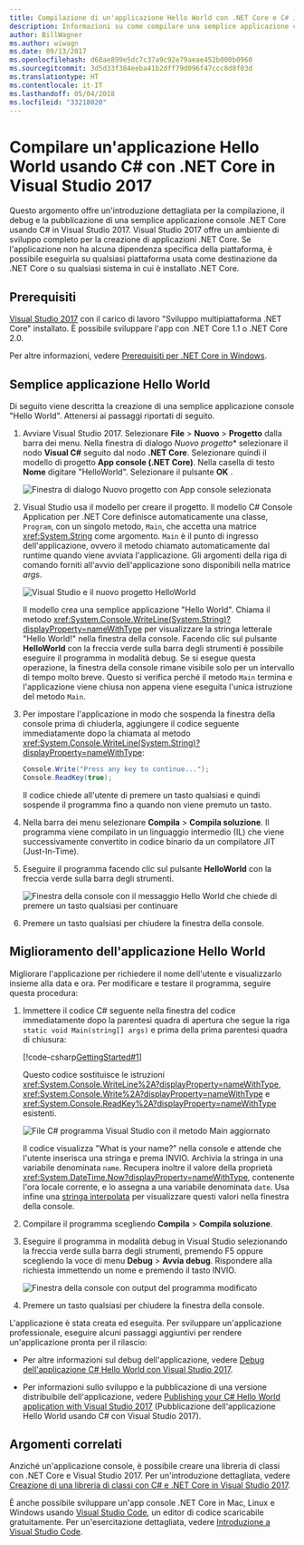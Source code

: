 ```yaml
---
title: Compilazione di un'applicazione Hello World con .NET Core e C# in Visual Studio 2017
description: Informazioni su come compilare una semplice applicazione console .NET Core con C# usando Visual Studio 2017.
author: BillWagner
ms.author: wiwagn
ms.date: 09/13/2017
ms.openlocfilehash: d68ae899e5dc7c37a9c92e79aeae452b000b0960
ms.sourcegitcommit: 3d5d33f384eeba41b2dff79d096f47ccc8d8f03d
ms.translationtype: HT
ms.contentlocale: it-IT
ms.lasthandoff: 05/04/2018
ms.locfileid: "33218020"
---
```

# <a name="build-a-c-hello-world-application-with-net-core-in-visual-studio-2017"></a>Compilare un'applicazione Hello World usando C# con .NET Core in Visual Studio 2017

Questo argomento offre un'introduzione dettagliata per la compilazione, il debug e la pubblicazione di una semplice applicazione console .NET Core usando C# in Visual Studio 2017. Visual Studio 2017 offre un ambiente di sviluppo completo per la creazione di applicazioni .NET Core. Se l'applicazione non ha alcuna dipendenza specifica della piattaforma, è possibile eseguirla su qualsiasi piattaforma usata come destinazione da .NET Core o su qualsiasi sistema in cui è installato .NET Core.

## <a name="prerequisites"></a>Prerequisiti

[Visual Studio 2017](https://aka.ms/vsdownload?utm_source=mscom&utm_campaign=msdocs) con il carico di lavoro "Sviluppo multipiattaforma .NET Core" installato. È possibile sviluppare l'app con .NET Core 1.1 o .NET Core 2.0.

Per altre informazioni, vedere [Prerequisiti per .NET Core in Windows](../../core/windows-prerequisites.md).

## <a name="a-simple-hello-world-application"></a>Semplice applicazione Hello World

Di seguito viene descritta la creazione di una semplice applicazione console "Hello World". Attenersi ai passaggi riportati di seguito.

1. Avviare Visual Studio 2017. Selezionare **File** > **Nuovo** > **Progetto** dalla barra dei menu. Nella finestra di dialogo *Nuovo progetto** selezionare il nodo **Visual C#** seguito dal nodo **.NET Core**. Selezionare quindi il modello di progetto **App console (.NET Core)**. Nella casella di testo **Nome** digitare "HelloWorld". Selezionare il pulsante **OK** .

   ![Finestra di dialogo Nuovo progetto con App console selezionata](./media/with-visual-studio/newproject.png)
   
1. Visual Studio usa il modello per creare il progetto. Il modello C# Console Application per .NET Core definisce automaticamente una classe, `Program`, con un singolo metodo, `Main`, che accetta una matrice <xref:System.String> come argomento. `Main` è il punto di ingresso dell'applicazione, ovvero il metodo chiamato automaticamente dal runtime quando viene avviata l'applicazione. Gli argomenti della riga di comando forniti all'avvio dell'applicazione sono disponibili nella matrice *args*.

   ![Visual Studio e il nuovo progetto HelloWorld](./media/with-visual-studio/devenv.png)

   Il modello crea una semplice applicazione "Hello World". Chiama il metodo <xref:System.Console.WriteLine(System.String)?displayProperty=nameWithType> per visualizzare la stringa letterale "Hello World!" nella finestra della console. Facendo clic sul pulsante **HelloWorld** con la freccia verde sulla barra degli strumenti è possibile eseguire il programma in modalità debug. Se si esegue questa operazione, la finestra della console rimane visibile solo per un intervallo di tempo molto breve. Questo si verifica perché il metodo `Main` termina e l'applicazione viene chiusa non appena viene eseguita l'unica istruzione del metodo `Main`.

1. Per impostare l'applicazione in modo che sospenda la finestra della console prima di chiuderla, aggiungere il codice seguente immediatamente dopo la chiamata al metodo <xref:System.Console.WriteLine(System.String)?displayProperty=nameWithType>:

   ```csharp
   Console.Write("Press any key to continue...");
   Console.ReadKey(true);
   ```
   Il codice chiede all'utente di premere un tasto qualsiasi e quindi sospende il programma fino a quando non viene premuto un tasto.

1. Nella barra dei menu selezionare **Compila** > **Compila soluzione**. Il programma viene compilato in un linguaggio intermedio (IL) che viene successivamente convertito in codice binario da un compilatore JIT (Just-In-Time).

1. Eseguire il programma facendo clic sul pulsante **HelloWorld** con la freccia verde sulla barra degli strumenti.

   ![Finestra della console con il messaggio Hello World che chiede di premere un tasto qualsiasi per continuare](./media/with-visual-studio/helloworld1.png)

1. Premere un tasto qualsiasi per chiudere la finestra della console.

## <a name="enhancing-the-hello-world-application"></a>Miglioramento dell'applicazione Hello World

Migliorare l'applicazione per richiedere il nome dell'utente e visualizzarlo insieme alla data e ora. Per modificare e testare il programma, seguire questa procedura:

1. Immettere il codice C# seguente nella finestra del codice immediatamente dopo la parentesi quadra di apertura che segue la riga `static void Main(string[] args)` e prima della prima parentesi quadra di chiusura:

   [!code-csharp[GettingStarted#1](../../../samples/snippets/csharp/getting_started/with_visual_studio/helloworld.cs#1)]

   Questo codice sostituisce le istruzioni <xref:System.Console.WriteLine%2A?displayProperty=nameWithType>, <xref:System.Console.Write%2A?displayProperty=nameWithType> e <xref:System.Console.ReadKey%2A?displayProperty=nameWithType> esistenti.

   ![File C# programma Visual Studio con il metodo Main aggiornato](./media/with-visual-studio/codewindow.png)

   Il codice visualizza "What is your name?" nella console e attende che l'utente inserisca una stringa e prema INVIO. Archivia la stringa in una variabile denominata `name`. Recupera inoltre il valore della proprietà <xref:System.DateTime.Now?displayProperty=nameWithType>, contenente l'ora locale corrente, e lo assegna a una variabile denominata `date`. Usa infine una [stringa interpolata](../../csharp/language-reference/tokens/interpolated.md) per visualizzare questi valori nella finestra della console.

1. Compilare il programma scegliendo **Compila** > **Compila soluzione**.

1. Eseguire il programma in modalità debug in Visual Studio selezionando la freccia verde sulla barra degli strumenti, premendo F5 oppure scegliendo la voce di menu **Debug** > **Avvia debug**. Rispondere alla richiesta immettendo un nome e premendo il tasto INVIO.

   ![Finestra della console con output del programma modificato](./media/with-visual-studio/helloworld2.png)

1. Premere un tasto qualsiasi per chiudere la finestra della console.

L'applicazione è stata creata ed eseguita. Per sviluppare un'applicazione professionale, eseguire alcuni passaggi aggiuntivi per rendere un'applicazione pronta per il rilascio:

- Per altre informazioni sul debug dell'applicazione, vedere [Debug dell'applicazione C# Hello World con Visual Studio 2017](debugging-with-visual-studio.md).

- Per informazioni sullo sviluppo e la pubblicazione di una versione distribuibile dell'applicazione, vedere [Publishing your C# Hello World application with Visual Studio 2017](publishing-with-visual-studio.md) (Pubblicazione dell'applicazione Hello World usando C# con Visual Studio 2017).

## <a name="related-topics"></a>Argomenti correlati

Anziché un'applicazione console, è possibile creare una libreria di classi con .NET Core e Visual Studio 2017. Per un'introduzione dettagliata, vedere [Creazione di una libreria di classi con C# e .NET Core in Visual Studio 2017](library-with-visual-studio.md).

È anche possibile sviluppare un'app console .NET Core in Mac, Linux e Windows usando [Visual Studio Code](https://code.visualstudio.com/), un editor di codice scaricabile gratuitamente. Per un'esercitazione dettagliata, vedere [Introduzione a Visual Studio Code](with-visual-studio-code.md).
